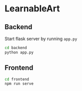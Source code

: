 # LearnableArt  

## Backend  
Start flask server by running `app.py`  
```bash
cd backend
python app.py
```

## Frontend  
```bash
cd frontend
npm run serve
```